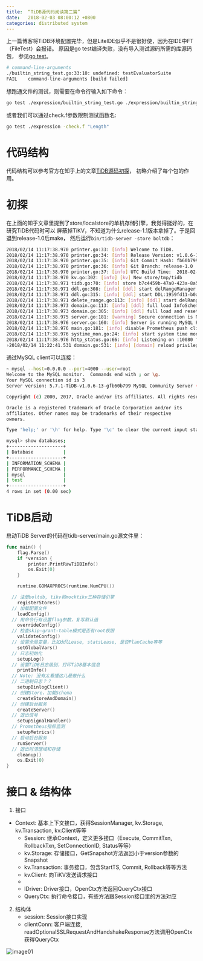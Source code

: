```yaml
---
title:  “TiDB源代码阅读第二篇”
date:   2018-02-03 08:00:12 +0800
categories: distributed system
---
```


上一篇博客将TiDB环境配置完毕，但是LiteIDE似乎不是很好使，因为在IDE中FT（FileTest）会报错。
原因是go test编译失败，没有导入测试源码所需的库源码包，
参见[go test](http://wiki.jikexueyuan.com/project/go-command-tutorial/0.7.html)。
```bash
# command-line-arguments
./builtin_string_test.go:33:10: undefined: testEvaluatorSuite
FAIL	command-line-arguments [build failed]
```


想跑通文件的测试，则需要在命令行输入如下命令：
```bash
go test ./expression/builtin_string_test.go ./expression/builtin_string.go ./expression/builtin.go ./expression/expression.go ./expression/schema.go ./expression/scalar_function.go ./expression/column.go ./expression/constant.go ./expression/evaluator_test.go ./expression/builtin_compare.go ./expression/builtin_math.go ./expression/builtin_op.go ./expression/builtin_json.go ./expression/builtin_control.go ./expression/builtin_encryption.go ./expression/builtin_time.go ./expression/builtin_info.go ./expression/builtin_miscellaneous.go ./expression/builtin_arithmetic.go ./expression/builtin_like.go ./expression/builtin_other.go ./expression/builtin_cast.go ./expression/errors.go ./expression/explain.go ./expression/constant_fold.go ./expression/util.go ./expression/helper.go ./expression/function_traits.go ./expression/builtin_test.go
```

或者我们可以通过check.f参数限制测试函数名:
```bash
go test ./expression -check.f "Length"
```

# 代码结构

代码结构可以参考官方在知乎上的文章[TiDB源码初探](https://zhuanlan.zhihu.com/p/24564238)，
初略介绍了每个包的作用。

# 初探

在上面的知乎文章里提到了store/localstore的单机存储引擎，我觉得挺好的，在研究TiDB代码时可以
屏蔽掉TiKV，不知道为什么release-1.1版本拿掉了。于是回退到release-1.0后make，
然后运行`bin/tidb-server -store boltdb`：
```bash
2018/02/14 11:17:38.970 printer.go:33: [info] Welcome to TiDB.
2018/02/14 11:17:38.970 printer.go:34: [info] Release Version: v1.0.6-13-gfb60b799
2018/02/14 11:17:38.970 printer.go:35: [info] Git Commit Hash: fb60b79957ad677347b55ac4b2c2b7e338ea3590
2018/02/14 11:17:38.970 printer.go:36: [info] Git Branch: release-1.0
2018/02/14 11:17:38.970 printer.go:37: [info] UTC Build Time:  2018-02-13 02:41:33
2018/02/14 11:17:38.970 kv.go:302: [info] [kv] New store/tmp/tidb
2018/02/14 11:17:38.971 tidb.go:70: [info] store b7c4459b-47a0-423a-8a51-05e9fc43b1b4 new domain, ddl lease 0s, stats lease 0
2018/02/14 11:17:38.971 ddl.go:308: [info] [ddl] start delRangeManager OK, with emulator: true
2018/02/14 11:17:38.971 ddl.go:315: [info] [ddl] start DDL:1959fd11-b0a5-4ccf-b205-c678ec9466d6
2018/02/14 11:17:38.971 delete_range.go:113: [info] [ddl] start delRange emulator
2018/02/14 11:17:38.973 domain.go:113: [info] [ddl] full load InfoSchema from version 0 to 13, in 2.230906ms
2018/02/14 11:17:38.973 domain.go:305: [info] [ddl] full load and reset schema validator.
2018/02/14 11:17:38.975 server.go:181: [warning] Secure connection is NOT ENABLED
2018/02/14 11:17:38.976 server.go:160: [info] Server is running MySQL Protocol at [0.0.0.0:4000]
2018/02/14 11:17:38.976 main.go:181: [info] disable Prometheus push client
2018/02/14 11:17:38.976 systime_mon.go:24: [info] start system time monitor
2018/02/14 11:17:38.976 http_status.go:66: [info] Listening on :10080 for status and metrics report.
›2018/02/14 11:22:41.531 domain.go:531: [info] [domain] reload privilege success.
```

通过MySQL client可以连接：
```bash
~ mysql --host=0.0.0.0 --port=4000 --user=root
Welcome to the MySQL monitor.  Commands end with ; or \g.
Your MySQL connection id is 3
Server version: 5.7.1-TiDB-v1.0.6-13-gfb60b799 MySQL Community Server (Apache License 2.0)

Copyright (c) 2000, 2017, Oracle and/or its affiliates. All rights reserved.

Oracle is a registered trademark of Oracle Corporation and/or its
affiliates. Other names may be trademarks of their respective
owners.

Type 'help;' or '\h' for help. Type '\c' to clear the current input statement.

mysql> show databases;
+--------------------+
| Database           |
+--------------------+
| INFORMATION_SCHEMA |
| PERFORMANCE_SCHEMA |
| mysql              |
| test               |
+--------------------+
4 rows in set (0.00 sec)
```

# TiDB启动
启动TiDB Server的代码在tidb-server/main.go源文件里：
```go
func main() {
	flag.Parse()
	if *version {
		printer.PrintRawTiDBInfo()
		os.Exit(0)
	}

	runtime.GOMAXPROCS(runtime.NumCPU())

  // 注册boltdb, tikv和mocktikv三种存储引擎
	registerStores()
  // 加载配置文件
	loadConfig()
  // 用命令行有设置flag参数，复写默认值
	overrideConfig()
  // 检查skip-grant-table模式是否有root权限
	validateConfig()
  // 设置全局变量，比如ddlLease, statsLease, 是否PlanCache等等
	setGlobalVars()
  // 日志初始化
	setupLog()
  // 设置TiDB日志级别，打印TiDB基本信息
	printInfo()
  // Note: 没有太看懂这儿是做什么
  // 二进制日志？？
	setupBinlogClient()
  // 创建Store，加载Schema
	createStoreAndDomain()
  // 创建后台服务
	createServer()
  // 退出信号
	setupSignalHandler()
  // Prometheus指标监测
	setupMetrics()
  // 启动后台服务
	runServer()
  // 退出时清理域和存储
	cleanup()
	os.Exit(0)
}
```

# 接口 & 结构体

1. 接口
  - Context: 基本上下文接口，获得SessionManager, kv.Storage, kv.Transaction, kv.Client等等
	- Session: 继承Context，定义更多接口（Execute, CommitTxn, RollbackTxn, SetConnectionID, Status等等）
	- kv.Storage: 存储接口，GetSnapshot方法返回小于version参数的Snapshot
	- kv.Transaction: 事务接口，包含StartTS, Commit, Rollback等等方法
	- kv.Client: 向TiKV发送请求接口
	-
	- IDriver: Driver接口，OpenCtx方法返回QueryCtx接口
	- QueryCtx: 执行命令接口，有些方法跟Session接口里的方法对应

2. 结构体
	- session: Session接口实现
	- clientConn: 客户端连接, readOptionalSSLRequestAndHandshakeResponse方法调用OpenCtx获得QueryCtx

![image01]({{site.baseurl}}/image/session_class_diagram.png)
